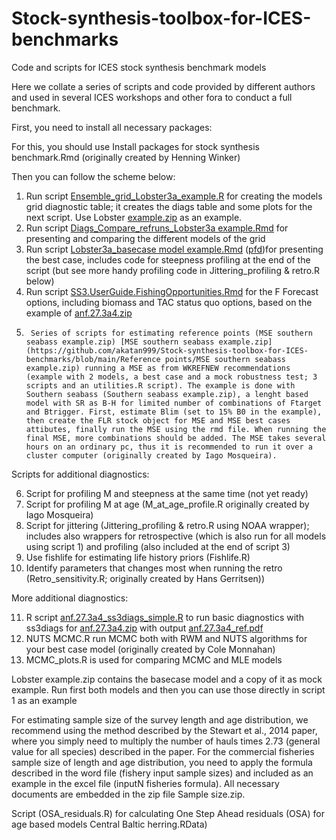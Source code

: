 # Stock-synthesis-toolbox-for-ICES-benchmarks
Code and scripts for ICES stock synthesis benchmark models

Here we collate a series of scripts and code provided by different authors and used in several ICES workshops and other fora to conduct a full benchmark. 

First, you need to install all necessary packages:

For this, you should use Install packages for stock synthesis benchmark.Rmd (originally created by Henning Winker)

Then you can follow the scheme below:

1.	Run script [Ensemble_grid_Lobster3a_example.R](https://github.com/akatan999/Stock-synthesis-toolbox-for-ICES-benchmarks/blob/main/Scripts/Ensemble_grid_Lobster3a%20example.R) for creating the models grid diagnostic table; it creates the diags table and some plots for the next script. Use Lobster [example.zip](https://github.com/akatan999/Stock-synthesis-toolbox-for-ICES-benchmarks/blob/Data/main/Lobster%20example.zip) as an example.
2.	Run script [Diags_Compare_refruns_Lobster3a example.Rmd](https://github.com/akatan999/Stock-synthesis-toolbox-for-ICES-benchmarks/blob/main/Rmd/Diags_Compare_refruns_Lobster3a%20example.Rmd) for presenting and comparing the different models of the grid 
3.	Run script [Lobster3a_basecase model example.Rmd](https://github.com/akatan999/Stock-synthesis-toolbox-for-ICES-benchmarks/blob/main/Rmd/Lobster3a_basecase%20model%20example.Rmd) ([pfd](https://github.com/akatan999/Stock-synthesis-toolbox-for-ICES-benchmarks/blob/main/Pdf/SS3.UserGuide.FishingOpportunities.pdf))for presenting the best case, includes code for steepness profiling at the end of the script (but see more handy profiling code in Jittering_profiling & retro.R below) 
4.	Run script [SS3.UserGuide.FishingOpportunities.Rmd](https://github.com/akatan999/Stock-synthesis-toolbox-for-ICES-benchmarks/blob/main/Rmd/SS3.UserGuide.FishingOpportunities.Rmd) for the F Forecast options, including biomass and TAC status quo options, based on the example of [anf.27.3a4.zip](https://github.com/akatan999/Stock-synthesis-toolbox-for-ICES-benchmarks/blob/main/Data/anf.27.3a4.zip)
5.		Series of scripts for estimating reference points (MSE southern seabass example.zip) [MSE southern seabass example.zip](https://github.com/akatan999/Stock-synthesis-toolbox-for-ICES-benchmarks/blob/main/Reference points/MSE southern seabass example.zip) running a MSE as from WKREFNEW recommendations (example with 2 models, a best case and a mock robustness test; 3 scripts and an utilities.R script). The example is done with Southern seabass (Southern seabass example.zip), a lenght based model with SR as B-H for limited number of combinations of Ftarget and Btrigger. First, estimate Blim (set to 15% B0 in the example), then create the FLR stock object for MSE and MSE best cases attibutes, finally run the MSE using the rmd file. When running the final MSE, more combinations should be added. The MSE takes several hours on an ordinary pc, thus it is recommended to run it over a cluster computer (originally created by Iago Mosqueira). 

Scripts for additional diagnostics: 

6.	Script for profiling M and steepness at the same time (not yet ready)
7.	Script for profiling M at age (M_at_age_profile.R originally created by Iago Mosqueira)
8.	Script for jittering (Jittering_profiling & retro.R using NOAA wrapper); includes also wrappers for retrospective (which is also run for all models using script 1) and profiling (also included at the end of script 3)
9.	Use fishlife for estimating life history priors (Fishlife.R)
10.	Identify parameters that changes most when running the retro (Retro_sensitivity.R; originally created by Hans Gerritsen))

More additional diagnostics: <br>

11.  R script  [anf.27.3a4_ss3diags_simple.R](https://github.com/akatan999/Stock-synthesis-toolbox-for-ICES-benchmarks/blob/main/Scripts/anf.27.3a4_ss3diags_simple.R) to run basic diagnostics with ss3diags for [anf.27.3a4.zip](https://github.com/akatan999/Stock-synthesis-toolbox-for-ICES-benchmarks/blob/main/Data/anf.27.3a4.zip) with output [anf.27.3a4_ref.pdf](https://github.com/akatan999/Stock-synthesis-toolbox-for-ICES-benchmarks/blob/main/Pdf/anf.27.3a4_ref.pdf)
12.  NUTS MCMC.R run MCMC both with RWM and NUTS algorithms for your best case model (originally created by Cole Monnahan)
13.  MCMC_plots.R is used for comparing MCMC and MLE models

Lobster example.zip contains the basecase model and a copy of it as mock example. Run first both models and then you can use those directly in script 1 as an example

For estimating sample size of the survey length and age distribution, we recommend using the method described by the Stewart et al., 2014 paper, where you simply need to multiply the number of hauls times 2.73  (general value for all species) described in the paper. For the commercial fisheries sample size of length and age distribution, you need to apply the formula described in the word file (fishery input sample sizes) and included as an example in the excel file (inputN fisheries formula). All necessary documents are embedded in the zip file Sample size.zip.

Script (OSA_residuals.R) for calculating One Step Ahead residuals (OSA) for age based models Central Baltic herring.RData)


